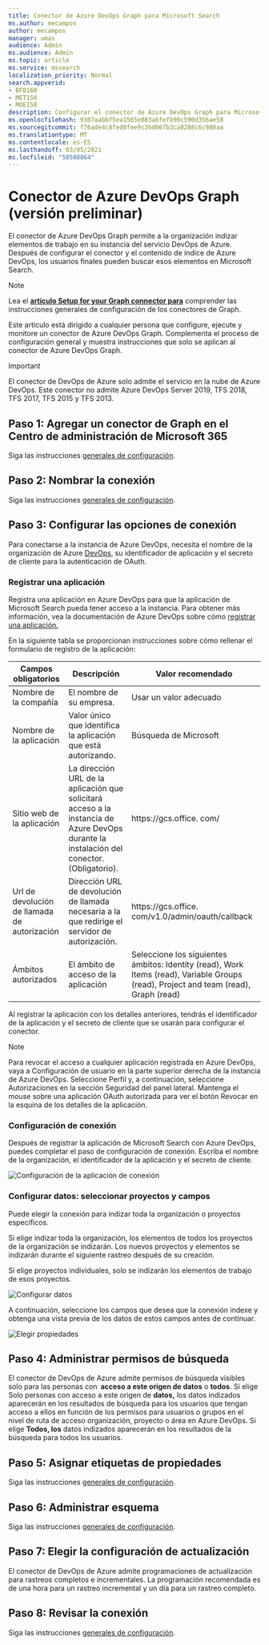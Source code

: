 ```yaml
---
title: Conector de Azure DevOps Graph para Microsoft Search
ms.author: mecampos
author: mecampos
manager: umas
audience: Admin
ms.audience: Admin
ms.topic: article
ms.service: mssearch
localization_priority: Normal
search.appverid:
- BFB160
- MET150
- MOE150
description: Configurar el conector de Azure DevOps Graph para Microsoft Search
ms.openlocfilehash: 9307aabbf5ea1565e083abfefb90c590d356ae58
ms.sourcegitcommit: f76ade4c8fed0fee9c36d067b3ca8288c6c980aa
ms.translationtype: MT
ms.contentlocale: es-ES
ms.lasthandoff: 03/05/2021
ms.locfileid: "50508864"
---
```

<!---Previous ms.author: shgrover --->

# <a name="azure-devops-graph-connector-preview"></a>Conector de Azure DevOps Graph (versión preliminar)

El conector de Azure DevOps Graph permite a la organización indizar elementos de trabajo en su instancia del servicio DevOps de Azure. Después de configurar el conector y el contenido de índice de Azure DevOps, los usuarios finales pueden buscar esos elementos en Microsoft Search.

> [!NOTE]
> Lea el [**artículo Setup for your Graph connector para**](configure-connector.md) comprender las instrucciones generales de configuración de los conectores de Graph.

Este artículo está dirigido a cualquier persona que configure, ejecute y monitore un conector de Azure DevOps Graph. Complementa el proceso de configuración general y muestra instrucciones que solo se aplican al conector de Azure DevOps Graph.

>[!IMPORTANT]
>El conector de DevOps de Azure solo admite el servicio en la nube de Azure DevOps. Este conector no admite Azure DevOps Server 2019, TFS 2018, TFS 2017, TFS 2015 y TFS 2013.

<!---## Before you get started-->

<!---Insert "Before you get started" recommendations for this data source-->

## <a name="step-1-add-a-graph-connector-in-the-microsoft-365-admin-center"></a>Paso 1: Agregar un conector de Graph en el Centro de administración de Microsoft 365

Siga las instrucciones [generales de configuración](https://docs.microsoft.com/microsoftsearch/configure-connector).
<!---If the above phrase does not apply, delete it and insert specific details for your data source that are different from general setup 
instructions.-->

## <a name="step-2-name-the-connection"></a>Paso 2: Nombrar la conexión

Siga las instrucciones [generales de configuración](https://docs.microsoft.com/microsoftsearch/configure-connector).
<!---If the above phrase does not apply, delete it and insert specific details for your data source that are different from general setup 
instructions.-->

## <a name="step-3-configure-the-connection-settings"></a>Paso 3: Configurar las opciones de conexión

Para conectarse a la instancia de Azure DevOps, necesita el nombre de la organización de Azure [DevOps,](https://docs.microsoft.com/azure/devops/organizations/accounts/create-organization) su identificador de aplicación y el secreto de cliente para la autenticación de OAuth.

### <a name="register-an-app"></a>Registrar una aplicación

Registra una aplicación en Azure DevOps para que la aplicación de Microsoft Search pueda tener acceso a la instancia. Para obtener más información, vea la documentación de Azure DevOps sobre cómo [registrar una aplicación.](https://docs.microsoft.com/azure/devops/integrate/get-started/authentication/oauth?view=azure-devops#register-your-app&preserve-view=true)

En la siguiente tabla se proporcionan instrucciones sobre cómo rellenar el formulario de registro de la aplicación:

Campos obligatorios | Descripción | Valor recomendado
--- | --- | ---
| Nombre de la compañía         | El nombre de su empresa. | Usar un valor adecuado   |
| Nombre de la aplicación     | Valor único que identifica la aplicación que está autorizando.    | Búsqueda de Microsoft     |
| Sitio web de la aplicación  | La dirección URL de la aplicación que solicitará acceso a la instancia de Azure DevOps durante la instalación del conector. (Obligatorio).  | https://<span>gcs.office.</span> com/
| Url de devolución de llamada de autorización        | Dirección URL de devolución de llamada necesaria a la que redirige el servidor de autorización. | https://<span>gcs.office.</span> com/v1.0/admin/oauth/callback|
| Ámbitos autorizados | El ámbito de acceso de la aplicación | Seleccione los siguientes ámbitos: Identity (read), Work Items (read), Variable Groups (read), Project and team (read), Graph (read)|

Al registrar la aplicación con los detalles anteriores, tendrás  el identificador de la aplicación y el secreto de cliente que se usarán para configurar el conector. 

>[!NOTE]
>Para revocar el acceso a cualquier aplicación registrada en Azure DevOps, vaya a Configuración de usuario en la parte superior derecha de la instancia de Azure DevOps. Seleccione Perfil y, a continuación, seleccione Autorizaciones en la sección Seguridad del panel lateral. Mantenga el mouse sobre una aplicación OAuth autorizada para ver el botón Revocar en la esquina de los detalles de la aplicación.

### <a name="connection-settings"></a>Configuración de conexión

Después de registrar la aplicación de Microsoft Search con Azure DevOps, puedes completar el paso de configuración de conexión. Escriba el nombre de la organización, el identificador de la aplicación y el secreto de cliente.

![Configuración de la aplicación de conexión](media/ADO_Connection_settings_2.png)

### <a name="configure-data-select-projects-and-fields"></a>Configurar datos: seleccionar proyectos y campos

Puede elegir la conexión para indizar toda la organización o proyectos específicos.

Si elige indizar toda la organización, los elementos de todos los proyectos de la organización se indizarán. Los nuevos proyectos y elementos se indizarán durante el siguiente rastreo después de su creación.

Si elige proyectos individuales, solo se indizarán los elementos de trabajo de esos proyectos.

![Configurar datos](media/ADO_Configure_data.png)

A continuación, seleccione los campos que desea que la conexión indexe y obtenga una vista previa de los datos de estos campos antes de continuar.

![Elegir propiedades](media/ADO_choose_properties.png)

## <a name="step-4-manage-search-permissions"></a>Paso 4: Administrar permisos de búsqueda

El conector de DevOps de Azure admite permisos de búsqueda visibles solo para las personas con  **acceso a este origen de datos** o **todos**. Si elige Solo personas con acceso a este origen de **datos,** los datos indizados aparecerán en los resultados de búsqueda para los usuarios que tengan acceso a ellos en función de los permisos para usuarios o grupos en el nivel de ruta de acceso organización, proyecto o área en Azure DevOps. Si elige **Todos, los** datos indizados aparecerán en los resultados de la búsqueda para todos los usuarios.

## <a name="step-5-assign-property-labels"></a>Paso 5: Asignar etiquetas de propiedades

Siga las instrucciones [generales de configuración](https://docs.microsoft.com/microsoftsearch/configure-connector).

## <a name="step-6-manage-schema"></a>Paso 6: Administrar esquema

Siga las instrucciones [generales de configuración](https://docs.microsoft.com/microsoftsearch/configure-connector).

## <a name="step-7-choose-refresh-settings"></a>Paso 7: Elegir la configuración de actualización

El conector de DevOps de Azure admite programaciones de actualización para rastreos completos e incrementales.
La programación recomendada es de una hora para un rastreo incremental y un día para un rastreo completo.

## <a name="step-8-review-connection"></a>Paso 8: Revisar la conexión

Siga las instrucciones [generales de configuración](https://docs.microsoft.com/microsoftsearch/configure-connector).
<!---If the above phrase does not apply, delete it and insert specific details for your data source that are different from general setup 
instructions.-->

<!---## Troubleshooting-->
<!---Insert troubleshooting recommendations for this data source-->

<!---## Limitations-->
<!---Insert limitations for this data source-->
